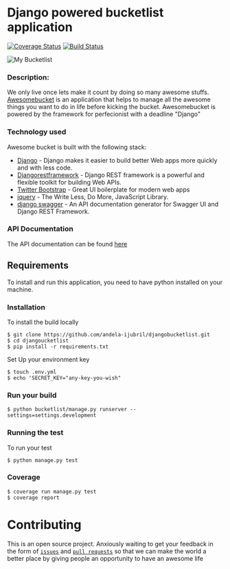 # Django powered bucketlist application
[![Coverage Status](https://coveralls.io/repos/andela-ijubril/djangobucketlist/badge.svg?branch=develop&service=github)](https://coveralls.io/github/andela-ijubril/djangobucketlist?branch=develop)
[![Build Status](https://api.travis-ci.org/andela-ijubril/django-bucketlist-application.svg?branch=master)](https://api.travis-ci.org/andela-ijubril/djangobucketlist)

![My Bucketlist](http://3.bp.blogspot.com/-GWeanJf2zR4/UQexkAuMA-I/AAAAAAAAAwg/sKi4y94TCcE/s1600/Bucket-List-e1336246406457.png)

### Description:
We only live once lets make it count by doing so many awesome stuffs. 
 [Awesomebucket](http://awesomebucket.herokuapp.com/) is an application that helps to manage  all the awesome things you want to do in life before kicking the bucket. 
Awesomebucket is powered by the framework for perfecionist with a deadline "Django"


### Technology used
Awesome bucket is built with the following stack:

* [Django](https://www.djangoproject.com/) - Django makes it easier to build better Web apps more quickly and with less code.
* [Djangorestframework](http://www.django-rest-framework.org/) - Django REST framework is a powerful and flexible toolkit for building Web APIs.
* [Twitter Bootstrap](http://getbootstrap.com/) - Great UI boilerplate for modern web apps
* [jquery](https://jquery.com/) - The Write Less, Do More, JavaScript Library.
* [django swagger](http://django-rest-swagger.readthedocs.org/en/latest/) - An API documentation generator for Swagger UI and Django REST Framework.

### API Documentation
The API documentation can be found [here](http://awesomebucket.herokuapp.com/api/docs)
## Requirements
To install and run this application, you need to have python installed on your machine.
### Installation
To install the build locally 
```
$ git clone https://github.com/andela-ijubril/djangobucketlist.git
$ cd djangoucketlist
$ pip install -r requirements.txt
```
Set Up your environment key
```
$ touch .env.yml
$ echo 'SECRET_KEY="any-key-you-wish"
```
### Run your build
```
$ python bucketlist/manage.py runserver --settings=settings.development
```

### Running the test
To run your test
```
$ python manage.py test
```
### Coverage
```
$ coverage run manage.py test
$ coverage report
```

Contributing
============

This is an open source project. Anxiously waiting to get your feedback in the form of
[`issues`](https://github.com/andela-ijubril/djangobucketlist/issues) and [`pull requests`](https://github.com/andela-ijubril/djangobucketlist/pul) so that we can make the world a better place by giving people an opportunity to have an awesome life